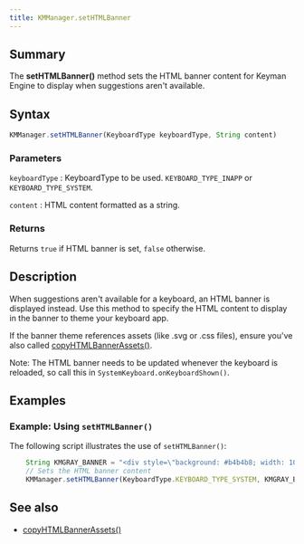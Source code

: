 ```yaml
---
title: KMManager.setHTMLBanner
---
```


## Summary
The **setHTMLBanner()** method sets the HTML banner content for Keyman Engine to display when suggestions aren't available.

## Syntax

```javascript
KMManager.setHTMLBanner(KeyboardType keyboardType, String content)
```

### Parameters

`keyboardType`
: KeyboardType to be used. `KEYBOARD_TYPE_INAPP` or `KEYBOARD_TYPE_SYSTEM`.

`content`
: HTML content formatted as a string.

### Returns
Returns `true` if HTML banner is set, `false` otherwise.

## Description
When suggestions aren't available for a keyboard, an HTML banner is displayed instead.
Use this method to specify the HTML content to display in the banner to theme your keyboard app.

If the banner theme references assets (like .svg or .css files), ensure you've also called [copyHTMLBannerAssets()](copyHTMLBannerAssets).

Note: The HTML banner needs to be updated whenever the keyboard is reloaded, so call this in `SystemKeyboard.onKeyboardShown()`.

## Examples

### Example: Using `setHTMLBanner()`

The following script illustrates the use of `setHTMLBanner()`:
```javascript
    String KMGRAY_BANNER = "<div style=\"background: #b4b4b8; width: 100%; height: 100%; position: absolute; left: 0; top: 0\"></div>";
    // Sets the HTML banner content
    KMManager.setHTMLBanner(KeyboardType.KEYBOARD_TYPE_SYSTEM, KMGRAY_BANNER);
```

## See also
* [copyHTMLBannerAssets()](copyHTMLBannerAssets)

